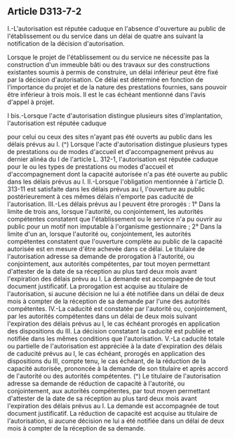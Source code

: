 ## Article D313-7-2

I.-L'autorisation est réputée caduque en l'absence d'ouverture au public de l'établissement ou du service dans
un délai de quatre ans suivant la notification de la décision d'autorisation.

Lorsque le projet de l'établissement ou du service ne nécessite pas la construction d'un immeuble bâti ou
des travaux sur des constructions existantes soumis à permis de construire, un délai inférieur peut être fixé
par la décision d'autorisation. Ce délai est déterminé en fonction de l'importance du projet et de la nature
des prestations fournies, sans pouvoir être inférieur à trois mois. Il est le cas échéant mentionné dans l'avis
d'appel à projet.


I bis.-Lorsque l'acte d'autorisation distingue plusieurs sites d'implantation, l'autorisation est réputée caduque

pour celui ou ceux des sites n'ayant pas été ouverts au public dans les délais prévus au I. (^)
Lorsque l'acte d'autorisation distingue plusieurs types de prestations ou de modes d'accueil et
d'accompagnement prévus au dernier alinéa du I de l'article L. 312-1, l'autorisation est réputée caduque pour
le ou les types de prestations ou modes d'accueil et d'accompagnement dont la capacité autorisée n'a pas été
ouverte au public dans les délais prévus au I.
II.-Lorsque l'obligation mentionnée à l'article D. 313-11 est satisfaite dans les délais prévus au I, l'ouverture
au public postérieurement à ces mêmes délais n'emporte pas caducité de l'autorisation.
III.-Les délais prévus au I peuvent être prorogés :
1° Dans la limite de trois ans, lorsque l'autorité, ou conjointement, les autorités compétentes constatent que
l'établissement ou le service n'a pu ouvrir au public pour un motif non imputable à l'organisme gestionnaire ;
2° Dans la limite d'un an, lorsque l'autorité ou, conjointement, les autorités compétentes constatent que
l'ouverture complète au public de la capacité autorisée est en mesure d'être achevée dans ce délai.
Le titulaire de l'autorisation adresse sa demande de prorogation à l'autorité, ou conjointement, aux autorités
compétentes, par tout moyen permettant d'attester de la date de sa réception au plus tard deux mois avant
l'expiration des délais prévu au I. La demande est accompagnée de tout document justificatif.
La prorogation est acquise au titulaire de l'autorisation, si aucune décision ne lui a été notifiée dans un délai
de deux mois à compter de la réception de sa demande par l'une des autorités compétentes.
IV.-La caducité est constatée par l'autorité ou, conjointement, par les autorités compétentes dans un délai de
deux mois suivant l'expiration des délais prévus au I, le cas échéant prorogés en application des dispositions
du III. La décision constatant la caducité est publiée et notifiée dans les mêmes conditions que l'autorisation.
V.-La caducité totale ou partielle de l'autorisation est appréciée à la date d'expiration des délais de caducité
prévus au I, le cas échéant, prorogés en application des dispositions du III, compte tenu, le cas échéant, de la
réduction de la capacité autorisée, prononcée à la demande de son titulaire et après accord de l'autorité ou des
autorités compétentes. (^)
Le titulaire de l'autorisation adresse sa demande de réduction de capacité à l'autorité, ou conjointement, aux
autorités compétentes, par tout moyen permettant d'attester de la date de sa réception au plus tard deux mois
avant l'expiration des délais prévus au I. La demande est accompagnée de tout document justificatif. La
réduction de capacité est acquise au titulaire de l'autorisation, si aucune décision ne lui a été notifiée dans un
délai de deux mois à compter de la réception de sa demande.

